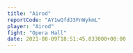 ```yaml
---
title: "Airod"
reportCode: "AY1wQfdJ3FnWykmL"
player: "Airod"
fight: "Opera Hall"
date: 2021-08-09T18:51:45.833000+00:00
---
```

